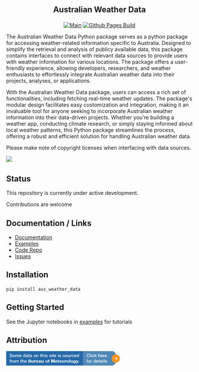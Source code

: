 ## <p align="center">Australian Weather Data</p>
<!-- <p align="center"><a target="_blank" rel="noopener noreferrer" href="https://www.npmjs.com/package/@sugarlata/node-red-contrib-bible-gateway"><img src="https://img.shields.io/npm/v/@sugarlata/node-red-contrib-bible-gateway.svg" alt="Main" style="max-width: 100%;"></a></p> -->

<p align="center">
<a target="_blank" rel="noopener noreferrer" href="https://github.com/sugarlata/aus_weather_data/tree/main"><img src="https://github.com/sugarlata/aus_weather_data/actions/workflows/main.yml/badge.svg?branch=main" alt="Main" style="max-width: 100%;"></a>
<a target="_blank" rel="noopener noreferrer" href="https://sugarlata.github.io/aus_weather_data/"><img src="https://github.com/sugarlata/aus_weather_data/actions/workflows/gh-pages.yml/badge.svg?branch=main" alt="Github Pages Build" style="max-width: 100%;"></a>
</p>

The Australian Weather Data Python package serves as a python package for accessing weather-related information specific to Australia. Designed to simplify the retrieval and analysis of publicy available data, this package contains interfaces to connect with relevant data sources to provide users with weather information for various locations. The package offers a user-friendly experience, allowing developers, researchers, and weather enthusiasts to effortlessly integrate Australian weather data into their projects, analyses, or applications.

With the Australian Weather Data package, users can access a rich set of functionalities, including fetching real-time weather updates. The package's modular design facilitates easy customization and integration, making it an invaluable tool for anyone seeking to incorporate Australian weather information into their data-driven projects. Whether you're building a weather app, conducting climate research, or simply staying informed about local weather patterns, this Python package streamlines the process, offering a robust and efficient solution for handling Australian weather data.

Please make note of copyright licenses when interfacing with data sources.

<a target="blank" href="https://paypal.me/sugarlata"><img src="https://img.shields.io/badge/Donate-PayPal-blue.svg"/></a>

## Status

This repository is currently under active development.

Contributions are welcome

## Documentation / Links

- [Documentation](https://sugarlata.github.io/aus_weather_data/)
- [Examples](https://github.com/sugarlata/aus_weather_data/tree/main/examples)
- [Code Repo](https://github.com/sugarlata/aus_weather_data)
- [Issues](https://github.com/sugarlata/aus_weather_data/issues)

## Installation

```
pip install aus_weather_data
```

## Getting Started

See the Jupyter notebooks in [examples](https://github.com/sugarlata/aus_weather_data/tree/main/examples) for tutorials

## Attribution

[![Bureau Of Meteorology Attribute](assets/bom_attr.png)](https://reg.bom.gov.au/)


